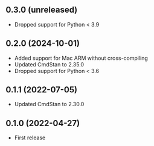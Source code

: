 ## 0.3.0 (unreleased)

- Dropped support for Python < 3.9

## 0.2.0 (2024-10-01)

- Added support for Mac ARM without cross-compiling
- Updated CmdStan to 2.35.0
- Dropped support for Python < 3.6

## 0.1.1 (2022-07-05)

- Updated CmdStan to 2.30.0

## 0.1.0 (2022-04-27)

- First release
